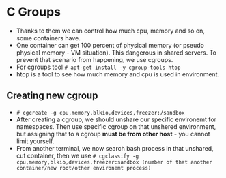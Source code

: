 # C Groups
- Thanks to them we can control how much cpu, memory and so on, some containers have.
- One container can get 100 percent of physical memory (or pseudo physical memory - VM situation). This dangerous in shared servers. To prevent that scenario from happening, we use cgroups. 
- For cgroups tool `# apt-get install -y cgroup-tools htop`
- htop is a tool to see how much memory and cpu is used in environment.

## Creating new cgroup

- `# cgcreate -g cpu,memory,blkio,devices,freezer:/sandbox`
- After creating a cgroup, we should unshare our specific environemt for namespaces. Then  use specific cgroup on that unshered environment, but assigning that to a cgroup **must be from other host** - you cannot limit yourself.
- From another terminal, we now search bash process in that unshared, cut container, then we use `# cgclassify -g cpu,memory,blkio,devices,freezer:sandbox (number of that another container/new root/other environemt process)`
